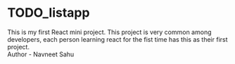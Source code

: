 # TODO_listapp
This is my first React mini project. This project is very common among developers, each person learning react for the fist time has this as their first project.
<br/>
Author - Navneet Sahu
